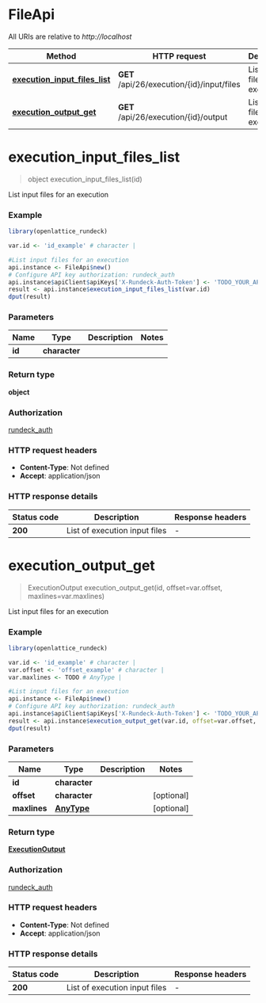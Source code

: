 # FileApi

All URIs are relative to *http://localhost*

Method | HTTP request | Description
------------- | ------------- | -------------
[**execution_input_files_list**](FileApi.md#execution_input_files_list) | **GET** /api/26/execution/{id}/input/files | List input files for an execution
[**execution_output_get**](FileApi.md#execution_output_get) | **GET** /api/26/execution/{id}/output | List input files for an execution


# **execution_input_files_list**
> object execution_input_files_list(id)

List input files for an execution

### Example
```R
library(openlattice_rundeck)

var.id <- 'id_example' # character | 

#List input files for an execution
api.instance <- FileApi$new()
# Configure API key authorization: rundeck_auth
api.instance$apiClient$apiKeys['X-Rundeck-Auth-Token'] <- 'TODO_YOUR_API_KEY';
result <- api.instance$execution_input_files_list(var.id)
dput(result)
```

### Parameters

Name | Type | Description  | Notes
------------- | ------------- | ------------- | -------------
 **id** | **character**|  | 

### Return type

**object**

### Authorization

[rundeck_auth](../README.md#rundeck_auth)

### HTTP request headers

 - **Content-Type**: Not defined
 - **Accept**: application/json

### HTTP response details
| Status code | Description | Response headers |
|-------------|-------------|------------------|
| **200** | List of execution input files |  -  |

# **execution_output_get**
> ExecutionOutput execution_output_get(id, offset=var.offset, maxlines=var.maxlines)

List input files for an execution

### Example
```R
library(openlattice_rundeck)

var.id <- 'id_example' # character | 
var.offset <- 'offset_example' # character | 
var.maxlines <- TODO # AnyType | 

#List input files for an execution
api.instance <- FileApi$new()
# Configure API key authorization: rundeck_auth
api.instance$apiClient$apiKeys['X-Rundeck-Auth-Token'] <- 'TODO_YOUR_API_KEY';
result <- api.instance$execution_output_get(var.id, offset=var.offset, maxlines=var.maxlines)
dput(result)
```

### Parameters

Name | Type | Description  | Notes
------------- | ------------- | ------------- | -------------
 **id** | **character**|  | 
 **offset** | **character**|  | [optional] 
 **maxlines** | [**AnyType**](.md)|  | [optional] 

### Return type

[**ExecutionOutput**](ExecutionOutput.md)

### Authorization

[rundeck_auth](../README.md#rundeck_auth)

### HTTP request headers

 - **Content-Type**: Not defined
 - **Accept**: application/json

### HTTP response details
| Status code | Description | Response headers |
|-------------|-------------|------------------|
| **200** | List of execution input files |  -  |

